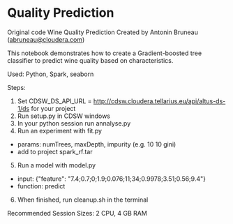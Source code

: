 # Quality Prediction

Original code Wine Quality Prediction Created by Antonin Bruneau (abruneau@cloudera.com)

This notebook demonstrates how to create a Gradient-boosted tree classifier 
to predict wine quality based on characteristics.

Used: Python, Spark, seaborn

Steps:
1. Set CDSW_DS_API_URL = http://cdsw.cloudera.tellarius.eu/api/altus-ds-1/ds for your project
2. Run setup.py in CDSW windows
3. In your python session run annalyse.py
4. Run an experiment with fit.py
  * params: numTrees, maxDepth, impurity (e.g. 10 10 gini)
  * add to project spark_rf.tar
5. Run a model with model.py
  * input: {"feature": "7.4;0.7;0;1.9;0.076;11;34;0.9978;3.51;0.56;9.4"}
  * function: predict
6. When finished, run cleanup.sh in the terminal

Recommended Session Sizes: 2 CPU, 4 GB RAM

